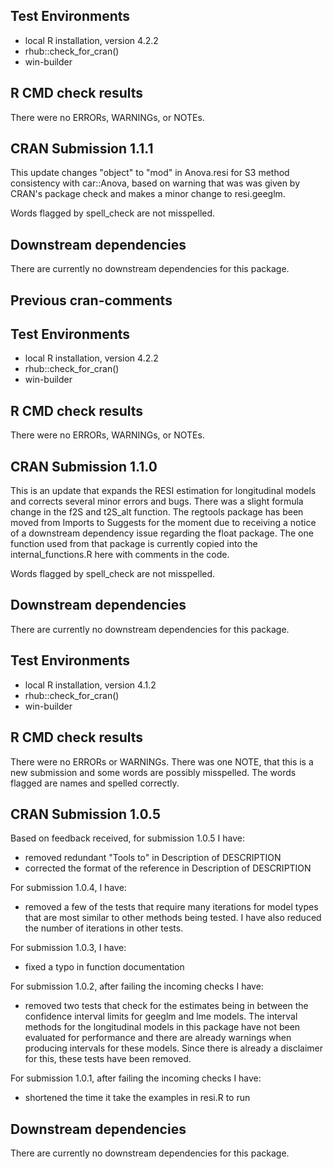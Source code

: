 ## Test Environments
* local R installation, version 4.2.2
* rhub::check_for_cran()
* win-builder

## R CMD check results
There were no ERRORs, WARNINGs, or NOTEs.

## CRAN Submission 1.1.1
This update changes "object" to "mod" in Anova.resi for S3 method consistency with car::Anova, based on warning that was was given by CRAN's package check and makes a minor change to resi.geeglm.

Words flagged by spell_check are not misspelled.

## Downstream dependencies
There are currently no downstream dependencies for this package.

## Previous cran-comments

## Test Environments
* local R installation, version 4.2.2
* rhub::check_for_cran()
* win-builder


## R CMD check results
There were no ERRORs, WARNINGs, or NOTEs.

## CRAN Submission 1.1.0
This is an update that expands the RESI estimation for longitudinal models and corrects several minor errors and bugs. There was a slight formula change in the f2S and t2S_alt function. The regtools package has been moved from Imports to Suggests for the moment due to receiving a notice of a downstream dependency issue regarding the float package. The one function used from that package is currently copied into the internal_functions.R here with comments in the code.

Words flagged by spell_check are not misspelled.

## Downstream dependencies
There are currently no downstream dependencies for this package.

## Test Environments
* local R installation, version 4.1.2
* rhub::check_for_cran()
* win-builder


## R CMD check results
There were no ERRORs or WARNINGs. There was one NOTE, that this is a new submission and
some words are possibly misspelled. The words flagged are names and spelled correctly.


## CRAN Submission 1.0.5
Based on feedback received, for submission 1.0.5 I have:
* removed redundant "Tools to" in Description of DESCRIPTION
* corrected the format of the reference in Description of DESCRIPTION

For submission 1.0.4, I have: 
* removed a few of the tests that require many iterations for model types that are most similar to other methods being tested. I have also reduced the number of iterations in other tests.

For submission 1.0.3, I have:
* fixed a typo in function documentation

For submission 1.0.2, after failing the incoming checks I have:
* removed two tests that check for the estimates being in between the confidence 
interval limits for geeglm and lme models. The interval methods for the longitudinal 
models in this package have not been evaluated for performance and there are already 
warnings when producing intervals for these models. Since there is already a disclaimer 
for this, these tests have been removed.

For submission 1.0.1, after failing the incoming checks I have:
* shortened the time it take the examples in resi.R to run

## Downstream dependencies
There are currently no downstream dependencies for this package.
